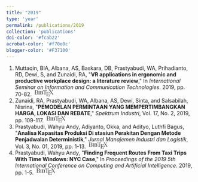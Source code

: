 ```yaml
---
title: "2019"
type: 'year'
permalink: /publications/2019
collection: 'publications'
doi-color: '#fcab22'
acrobat-color: '#f70e0c'
blogger-color: '#F37100'
---
```

1. Muttaqin, BIA, Albana, AS, Baskara, DB, Prastyabudi, WA, Prihadianto, RD, Dewi, S, and Zunaidi, RA, "**VR applications in ergonomic and productive workplace design: a literature review**," In *International Seminar on Information and Communication Technologies*. 2019, pp. 70-82. <a href='https://journal.ittelkom-sby.ac.id/isict2019/article/view/63' target='_blank'><i class='fas fa-fw fa-link'></i></a> &nbsp;<a href='/publications/bibtex#muttaqin2019vr' target='_blank' class='btn btn--mcwbibtex'><img src='../images/BibTeX_logo-16px-high.png'/></a>
1. Zunaidi, RA, Prastyabudi, WA, Albana, AS, Dewi, Sinta, and Salsabilah, Nisrina, "**PEMODELAN PERMINTAAN YANG MEMPERTIMBANGKAN HARGA, LOKASI DAN REBATE**," *Spektrum Industri*, Vol. 17, No. 2, 2019, pp. 109-117. <a href='https://dx.doi.org/10.12928/si.v17i2.14325' target='_blank'><i class='ai ai-fw ai-doi' style='color: {{ page.doi-color }}'></i></a> &nbsp;<a href='/publications/bibtex#zunaidi2019pemodelan' target='_blank' class='btn btn--mcwbibtex'><img src='../images/BibTeX_logo-16px-high.png'/></a>
1. Prastyabudi, Wahyu Andy, Adiyanto, Okka, and Adityo, Luthfi Bagus, "**Analisa Kapasitas Produksi Di stasiun Perakitan Dengan Metode Penjadwalan Deterministik**," *Jurnal Manajemen Industri dan Logistik*, Vol. 3, No. 01, 2019, pp. 1-13. <a href='https://dx.doi.org/10.30988/jmil.v3i2.170' target='_blank'><i class='ai ai-fw ai-doi' style='color: {{ page.doi-color }}'></i></a> &nbsp;<a href='/publications/bibtex#prastyabudi2019analisa' target='_blank' class='btn btn--mcwbibtex'><img src='../images/BibTeX_logo-16px-high.png'/></a>
1. Prastyabudi, Wahyu Andy, "**Finding Frequent Routes From Taxi Trips With Time Windows: NYC Case**," In *Proceedings of the 2019 5th International Conference on Computing and Artificial Intelligence*. 2019, pp. 1-5. <a href='https://dx.doi.org/10.1145/3330482.3330492' target='_blank'><i class='ai ai-fw ai-doi' style='color: {{ page.doi-color }}'></i></a> &nbsp;<a href='/publications/bibtex#prastyabudi2019finding' target='_blank' class='btn btn--mcwbibtex'><img src='../images/BibTeX_logo-16px-high.png'/></a>
